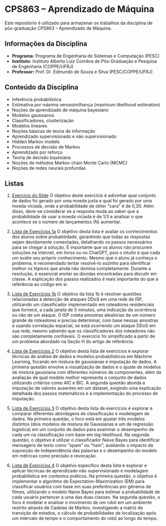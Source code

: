 # CPS863 – Aprendizado de Máquina

Este repositório é utilizado para armazenar os trabalhos da disciplina de pós-graduação CPS863 – Aprendizado de Máquina.

## Informações da Disciplina

- **Programa:** Programa de Engenharia de Sistemas e Computação (PESC)
- **Instituto:** Instituto Alberto Luiz Coimbra de Pós-Graduação e Pesquisa de Engenharia (COPPE/UFRJ)
- **Professor:** Prof. Dr. Edmundo de Souza e Silva (PESC/COPPE/UFRJ)

## Conteúdo da Disciplina

- Inferência probabilística
- Estimativa por máxima verossimilhança (maximum likelihood estimation)
- Noções de aprendizado de máquina bayesiano
- Modelos gaussianos
- Classificadores, clusterização
- Modelos lineares
- Noções básicas de teoria de informação
- Aprendizado supervisionado e não supervisionado
- Hidden Markov models
- Processos de decisão de Markov
- Aprendizado por reforço
- Teoria de decisão bayesiana
- Noções de métodos Markov chain Monte Carlo (MCMC)
- Noções de redes neurais profundas

## Listas

1. [Exercício do Slide](exercicio_do_slide)
O objetivo deste exercício é adivinhar qual conjunto de dados foi gerado por uma moeda justa e qual foi gerado por uma moeda viciada, onde a probabilidade de obter "cara" é de 0,30. Além disso, deve-se considerar se a resposta muda ao saber que a probabilidade de usar a moeda viciada é de 1/3 e analisar o que acontece se o número de lançamentos (N) aumentar.

2. [Lista de Exercícios 1a](lista_1a/lista_1a.pdf)
O objetivo desta lista é avaliar os conhecimentos dos alunos sobre probabilidade, garantindo que todas as respostas sejam devidamente comentadas, detalhando os passos necessários para se chegar à solução. É importante que os alunos não procurem soluções na internet, em livros ou no ChatGPT, pois o intuito é que cada um avalie seu próprio conhecimento. Mesmo que o aluno já conheça o problema, é recomendado tentar resolvê-lo sozinho para identificar melhor os tópicos que ainda não domina completamente. Durante a resolução, é essencial anotar as dúvidas encontradas para discutir em classe. A explicação dos passos realizados é mais importante do que a referência ao código em si.

3. [Lista de Exercícios 1b](lista_1b/lista_1b.pdf)
O objetivo da lista 1b é resolver questões relacionadas à detecção de ataques DDoS em uma rede de ISP, utilizando um classificador implementado em roteadores residenciais que fornece, a cada janela de 5 minutos, uma indicação da ocorrência ou não de um ataque. O ISP coleta amostras aleatórias de um número grande de roteadores e precisa determinar, com base nessas amostras e usando correlação espacial, se está ocorrendo um ataque DDoS em sua rede, mesmo sabendo que os classificadores dos roteadores não são completamente confiáveis. O exercício foi simplificado a partir de um problema abordado na Seção H do artigo de referência.

4. [Lista de Exercícios 2](lista_2/lista_2.pdf)
O objetivo desta lista de exercícios é explorar técnicas de análise de dados e modelos probabilísticos em Machine Learning, focando em mistura de gaussianas e imputação de dados. A primeira questão envolve a visualização de dados e o ajuste de modelos de mistura gaussiana com diferentes números de componentes, além da avaliação de qual modelo melhor representa o conjunto de dados utilizando critérios como AIC e BIC. A segunda questão aborda a imputação de valores ausentes em um dataset, exigindo uma explicação detalhada dos passos matemáticos e a implementação do processo de imputação.

5. [Lista de Exercícios 3](lista_3/lista_3.pdf)
O objetivo desta lista de exercícios é explorar e comparar diferentes abordagens de classificação e modelagem de dados. Na primeira questão, o foco está em ajustar três modelos distintos (dois modelos de mistura de Gaussianas e um de regressão logística) em um conjunto de dados para examinar o desempenho de cada um na classificação com base em log-likelihood. Na segunda questão, o objetivo é utilizar o classificador Naive Bayes para identificar mensagens de texto como "spam" ou "ham", avaliando o impacto da suposição de independência das palavras e o desempenho do modelo em métricas como precisão e revocação.

6. [Lista de Exercícios 4](lista_4/lista_4.pdf)
O objetivo específico desta lista é explorar e aplicar técnicas de aprendizado não supervisionado e modelagem probabilística em contextos práticos. Na primeira questão, o objetivo é implementar o algoritmo de Expectation-Maximization (EM) para classificar usuários com base em suas preferências por gêneros de filmes, utilizando o modelo Naive Bayes para estimar a probabilidade de cada usuário pertencer a uma das duas classes. Na segunda questão, o foco é modelar e analisar o movimento de um robô em um ambiente restrito através de Cadeias de Markov, investigando a matriz de transição de estados, o cálculo de probabilidades de localização após um intervalo de tempo e o comportamento do robô ao longo do tempo.